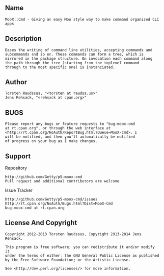 ## Name

    MooX::Cmd - Giving an easy Moo style way to make command organized CLI apps

## Description

    Eases the writing of command line utilities, accepting commands and
    subcommands and so on. These commands can form a tree, which is
    mirrored in the package structure. On invocation each command along
    the path through the tree (starting from the toplevel command
    through to the most specific one) is instanciated.

## Author

    Torsten Raudssus, "<torsten at raudss.us>"
    Jens Rehsack, "<rehsack at cpan.org>"

## BUGS

    Please report any bugs or feature requests to "bug-moox-cmd
    at rt.cpan.org", or through the web interface at
    <http://rt.cpan.org/NoAuth/ReportBug.html?Queue=MooX-Cmd>. I
    will be notified, and then you'll automatically be notified
    of progress on your bug as I make changes.

## Support

  Repository

    http://github.com/Getty/p5-moox-cmd
    Pull request and additional contributors are welcome

  Issue Tracker

    http://github.com/Getty/p5-moox-cmd/issues
    http://rt.cpan.org/NoAuth/Bugs.html?Dist=MooX-Cmd
    bug-moox-cmd at rt.cpan.org

## License And Copyright

    Copyright 2012-2013 Torsten Raudssus, Copyright 2013-2014 Jens Rehsack.

    This program is free software; you can redistribute it and/or modify it
    under the terms of either: the GNU General Public License as published
    by the Free Software Foundation; or the Artistic License.

    See <http://dev.perl.org/licenses/> for more information.
